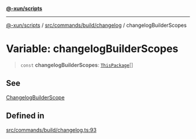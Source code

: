 [**@-xun/scripts**](../../../../../README.md)

***

[@-xun/scripts](../../../../../README.md) / [src/commands/build/changelog](../README.md) / changelogBuilderScopes

# Variable: changelogBuilderScopes

> `const` **changelogBuilderScopes**: [`ThisPackage`](../../../../configure/enumerations/ThisPackageGlobalScope.md#thispackage)[]

## See

[ChangelogBuilderScope](../../../../configure/enumerations/ThisPackageGlobalScope.md)

## Defined in

[src/commands/build/changelog.ts:93](https://github.com/Xunnamius/xscripts/blob/2521de366121a50ffeca631b4ec62db9c60657e5/src/commands/build/changelog.ts#L93)
